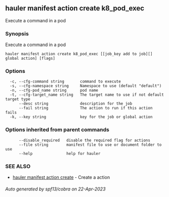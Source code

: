 ## hauler manifest action create k8_pod_exec

Execute a command in a pod

### Synopsis

Execute a command in a pod

```
hauler manifest action create k8_pod_exec [[job_key add to job][] global action] [flags]
```

### Options

```
  -c, --cfg-command string       command to execute
  -s, --cfg-namespace string     Namespace to use (default "default")
  -n, --cfg-pod_name string      pod name
  -t, --cfg-target_name string   The target name to use if not default target type
      --desc string              description for the job
      --fail string              The action to run if this action fails
  -k, --key string               key for the job or global action
```

### Options inherited from parent commands

```
      --disable_required   disable the required flag for actions
      --file string        manifest file to use or document folder to use
      --help               help for hauler
```

### SEE ALSO

* [hauler manifest action create](hauler_manifest_action_create.md)	 - Create a action

###### Auto generated by spf13/cobra on 22-Apr-2023
